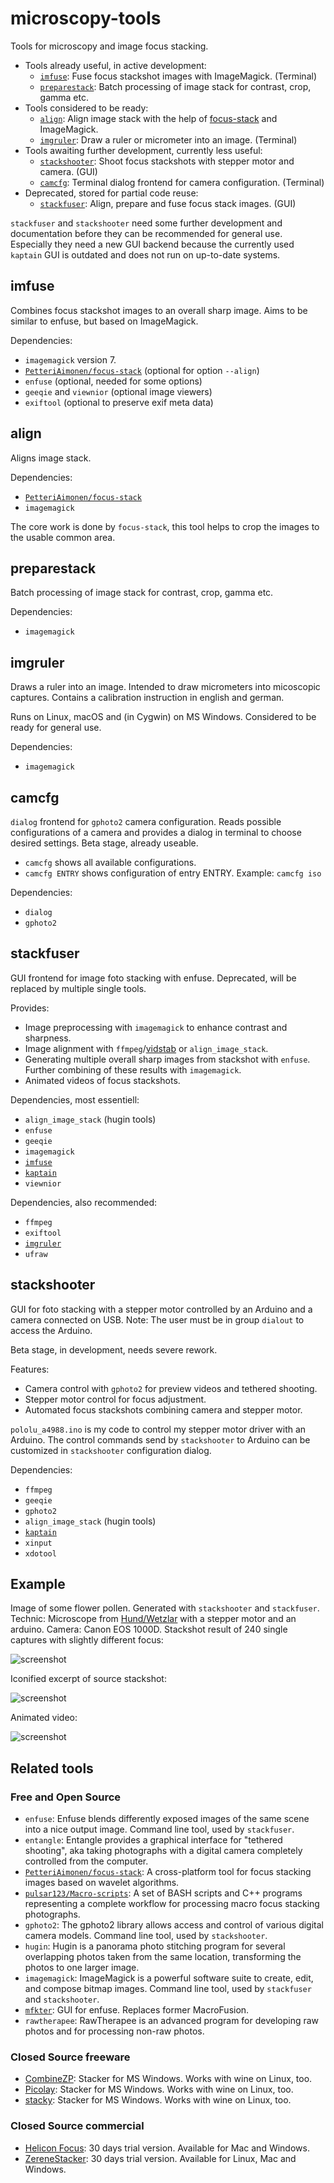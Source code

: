 # microscopy-tools

Tools for microscopy and image focus stacking.

 - Tools already useful, in active development:
   - [`imfuse`](#imfuse): Fuse focus stackshot images with ImageMagick. (Terminal)
   - [`preparestack`](#preparestack): Batch processing of image stack for contrast, crop, gamma etc. 
 - Tools considered to be ready:
   - [`align`](#align): Align image stack with the help of [focus-stack]((https://github.com/PetteriAimonen/focus-stack)) and ImageMagick.
   - [`imgruler`](#imgruler): Draw a ruler or micrometer into an image. (Terminal)
 - Tools awaiting further development, currently less useful:
   - [`stackshooter`](#stackshooter): Shoot focus stackshots with stepper motor and camera. (GUI)
   - [`camcfg`](#camcfg): Terminal dialog frontend for camera configuration. (Terminal)
 - Deprecated, stored for partial code reuse:
   - [`stackfuser`](#stackfuser): Align, prepare and fuse focus stack images. (GUI)

`stackfuser` and `stackshooter` need some further development and documentation before they can be recommended for general use.
Especially they need a new GUI backend because the currently used `kaptain` GUI is outdated and does not run on up-to-date systems.

## imfuse

Combines focus stackshot images to an overall sharp image.
Aims to be similar to enfuse, but based on ImageMagick.

Dependencies:
 - `imagemagick` version 7.
 - [`PetteriAimonen/focus-stack`](https://github.com/PetteriAimonen/focus-stack) (optional for option `--align`)
 - `enfuse` (optional, needed for some options)
 - `geeqie` and `viewnior` (optional image viewers)
 - `exiftool` (optional to preserve exif meta data)

## align

Aligns image stack.

Dependencies:
 - [`PetteriAimonen/focus-stack`](https://github.com/PetteriAimonen/focus-stack)
 - `imagemagick`

The core work is done by `focus-stack`, this tool helps to crop the images to the usable common area.

## preparestack

Batch processing of image stack for contrast, crop, gamma etc.

Dependencies:
 - `imagemagick`

## imgruler

Draws a ruler into an image.
Intended to draw micrometers into micoscopic captures.
Contains a calibration instruction in english and german.

Runs on Linux, macOS and (in Cygwin) on MS Windows.
Considered to be ready for general use.

Dependencies:
 - `imagemagick`
 
## camcfg
`dialog` frontend for `gphoto2` camera configuration. Reads possible configurations of a camera and provides a dialog in terminal to choose desired settings. Beta stage, already useable.
 - `camcfg` shows all available configurations.
 - `camcfg ENTRY` shows configuration of entry ENTRY. Example: `camcfg iso`
 
Dependencies:
 - `dialog`
 - `gphoto2`

## stackfuser

GUI frontend for image foto stacking with enfuse.
Deprecated, will be replaced by multiple single tools.

Provides:
 - Image preprocessing with `imagemagick` to enhance contrast and sharpness. 
 - Image alignment with `ffmpeg`/[vidstab](https://github.com/georgmartius/vid.stab) or `align_image_stack`.
 - Generating multiple overall sharp images from stackshot with `enfuse`. Further combining of these results with `imagemagick`.
 - Animated videos of focus stackshots.

Dependencies, most essentiell:
 - `align_image_stack` (hugin tools)
 - `enfuse`
 - `geeqie`
 - `imagemagick`
 - [`imfuse`](#imfuse)
 - [`kaptain`](https://github.com/mviereck/kaptain)
 - `viewnior`

Dependencies, also recommended:
 - `ffmpeg`
 - `exiftool`
 - [`imgruler`](#imgruler)
 - `ufraw`
 
## stackshooter
GUI for foto stacking with a stepper motor controlled by an Arduino and a camera connected on USB. 
Note: The user must be in group `dialout` to access the Arduino.

Beta stage, in development, needs severe rework. 

Features:
 - Camera control with `gphoto2` for preview videos and tethered shooting.
 - Stepper motor control for focus adjustment.
 - Automated focus stackshots combining camera and stepper motor.
 
`pololu_a4988.ino` is my code to control my stepper motor driver with an Arduino. The control commands send by `stackshooter` to Arduino can be customized in `stackshooter` configuration dialog.

Dependencies:
 - `ffmpeg`
 - `geeqie`
 - `gphoto2`
 - `align_image_stack` (hugin tools)
 - [`kaptain`](https://github.com/mviereck/kaptain)
 - `xinput`
 - `xdotool`

## Example
Image of some flower pollen. Generated with `stackshooter` and `stackfuser`. 
Technic: Microscope from [Hund/Wetzlar](https://www.hund.de/en/) with a stepper motor and an arduino. 
Camera: Canon EOS 1000D. 
Stackshot result of 240 single captures with slightly different focus:

![screenshot](https://raw.githubusercontent.com/mviereck/microscopy-tools/images/example.jpg)

Iconified excerpt of source stackshot:

![screenshot](https://raw.githubusercontent.com/mviereck/microscopy-tools/images/sourcetable.jpg)

Animated video:

![screenshot](https://raw.githubusercontent.com/mviereck/microscopy-tools/images/animate.gif)

## Related tools

### Free and Open Source
 - `enfuse`: Enfuse blends differently exposed images of the same scene into a nice output
image. Command line tool, used by `stackfuser`.
 - `entangle`: Entangle provides a graphical interface for "tethered shooting", aka
taking photographs with a digital camera completely controlled from the
computer.
 - [`PetteriAimonen/focus-stack`](https://github.com/PetteriAimonen/focus-stack): A cross-platform tool for focus stacking images based on wavelet algorithms.
 - [`pulsar123/Macro-scripts`](https://github.com/pulsar123/Macro-scripts): A set of BASH scripts and C++ programs representing a complete workflow for processing macro focus stacking photographs.
 - `gphoto2`: The gphoto2 library allows access and control of various digital camera models. Command line tool, used by `stackshooter`.
 - `hugin`: Hugin is a panorama photo stitching program for several overlapping photos taken from the same location, transforming the photos to one larger image.
 - `imagemagick`: ImageMagick is a powerful software suite to create, edit, and compose bitmap images. Command line tool, used by `stackfuser` and `stackshooter`.
 - [`mfkter`](https://github.com/hqhoang/mftker): GUI for enfuse. Replaces former MacroFusion.
 - `rawtherapee`: RawTherapee is an advanced program for developing raw photos and for processing
non-raw photos.

### Closed Source freeware
 - [CombineZP](https://combinezp.software.informer.com/): Stacker for MS Windows. Works with wine on Linux, too.
 - [Picolay](http://www.picolay.de/): Stacker for MS Windows. Works with wine on Linux, too.
 - [stacky](https://www.bewie.de/stacky.php): Stacker for MS Windows. Works with wine on Linux, too.
### Closed Source commercial
 - [Helicon Focus](https://www.heliconsoft.com/heliconsoft-products/helicon-focus/): 30 days trial version. Available for Mac and Windows.
 - [ZereneStacker](https://zerenesystems.com/cms/stacker): 30 days trial version. Available for Linux, Mac and Windows.
